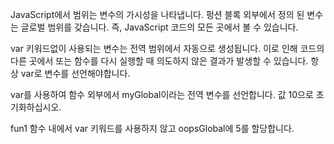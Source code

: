 JavaScript에서 범위는 변수의 가시성을 나타냅니다. 펑션 블록 외부에서 정의 된 변수는 글로벌 범위를 갖습니다. 즉, JavaScript 코드의 모든 곳에서 볼 수 있습니다.

var 키워드없이 사용되는 변수는 전역 범위에서 자동으로 생성됩니다. 이로 인해 코드의 다른 곳에서 또는 함수를 다시 실행할 때 의도하지 않은 결과가 발생할 수 있습니다. 항상 var로 변수를 선언해야합니다.

var를 사용하여 함수 외부에서 myGlobal이라는 전역 변수를 선언합니다. 값 10으로 초기화하십시오.

fun1 함수 내에서 var 키워드를 사용하지 않고 oopsGlobal에 5를 할당합니다.